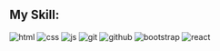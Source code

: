 <div>
  <h2>My Skill:</h2>
  
  ![html](	https://img.shields.io/badge/HTML5-E34F26?style=for-the-badge&logo=html5&logoColor=white)
  ![css](https://img.shields.io/badge/CSS3-1572B6?style=for-the-badge&logo=css3&logoColor=white)
  ![js](https://img.shields.io/badge/JavaScript-323330?style=for-the-badge&logo=javascript&logoColor=F7DF1E)
  ![git](https://img.shields.io/badge/GIT-E44C30?style=for-the-badge&logo=git&logoColor=white)
  ![github](https://img.shields.io/badge/Github-grey?style=for-the-badge&logo=github)
  ![bootstrap](https://img.shields.io/badge/Bootstrap-563D7C?style=for-the-badge&logo=bootstrap&logoColor=white)
  ![react](https://img.shields.io/badge/React-20232A?style=for-the-badge&logo=react&logoColor=61DAFB)


</div>

<div>
<!--   <h2>My Stats:</h2> -->
<!--   <img src="https://github-readme-stats.vercel.app/api?username=Yasharmohamadi&show_icons=true&theme=dark" width="350px" /> -->
</div>

